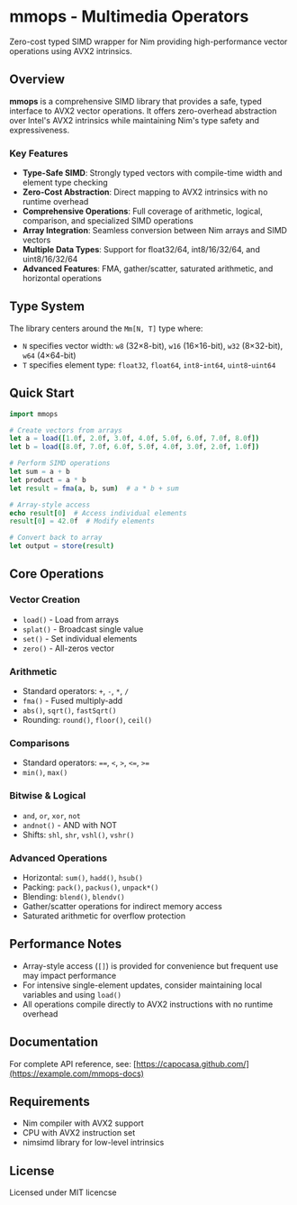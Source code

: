 # mmops - Multimedia Operators

Zero-cost typed SIMD wrapper for Nim providing high-performance vector operations using AVX2 intrinsics.

## Overview

**mmops** is a comprehensive SIMD library that provides a safe, typed interface to AVX2 vector operations. It offers zero-overhead abstraction over Intel's AVX2 intrinsics while maintaining Nim's type safety and expressiveness.

### Key Features

- **Type-Safe SIMD**: Strongly typed vectors with compile-time width and element type checking
- **Zero-Cost Abstraction**: Direct mapping to AVX2 intrinsics with no runtime overhead  
- **Comprehensive Operations**: Full coverage of arithmetic, logical, comparison, and specialized SIMD operations
- **Array Integration**: Seamless conversion between Nim arrays and SIMD vectors
- **Multiple Data Types**: Support for float32/64, int8/16/32/64, and uint8/16/32/64
- **Advanced Features**: FMA, gather/scatter, saturated arithmetic, and horizontal operations

## Type System

The library centers around the `Mm[N, T]` type where:
- `N` specifies vector width: `w8` (32×8-bit), `w16` (16×16-bit), `w32` (8×32-bit), `w64` (4×64-bit)
- `T` specifies element type: `float32`, `float64`, `int8`-`int64`, `uint8`-`uint64`

## Quick Start

```nim
import mmops

# Create vectors from arrays
let a = load([1.0f, 2.0f, 3.0f, 4.0f, 5.0f, 6.0f, 7.0f, 8.0f])
let b = load([8.0f, 7.0f, 6.0f, 5.0f, 4.0f, 3.0f, 2.0f, 1.0f])

# Perform SIMD operations
let sum = a + b
let product = a * b
let result = fma(a, b, sum)  # a * b + sum

# Array-style access
echo result[0]  # Access individual elements
result[0] = 42.0f  # Modify elements

# Convert back to array
let output = store(result)
```

## Core Operations

### Vector Creation
- `load()` - Load from arrays
- `splat()` - Broadcast single value
- `set()` - Set individual elements  
- `zero()` - All-zeros vector

### Arithmetic
- Standard operators: `+`, `-`, `*`, `/`
- `fma()` - Fused multiply-add
- `abs()`, `sqrt()`, `fastSqrt()`
- Rounding: `round()`, `floor()`, `ceil()`

### Comparisons
- Standard operators: `==`, `<`, `>`, `<=`, `>=`
- `min()`, `max()`

### Bitwise & Logical
- `and`, `or`, `xor`, `not`
- `andnot()` - AND with NOT
- Shifts: `shl`, `shr`, `vshl()`, `vshr()`

### Advanced Operations
- Horizontal: `sum()`, `hadd()`, `hsub()`
- Packing: `pack()`, `packus()`, `unpack*()`
- Blending: `blend()`, `blendv()`
- Gather/scatter operations for indirect memory access
- Saturated arithmetic for overflow protection

## Performance Notes

- Array-style access (`[]`) is provided for convenience but frequent use may impact performance
- For intensive single-element updates, consider maintaining local variables and using `load()`
- All operations compile directly to AVX2 instructions with no runtime overhead

## Documentation

For complete API reference, see: [https://capocasa.github.com/](https://example.com/mmops-docs)

## Requirements

- Nim compiler with AVX2 support
- CPU with AVX2 instruction set
- nimsimd library for low-level intrinsics

## License

Licensed under MIT licencse
